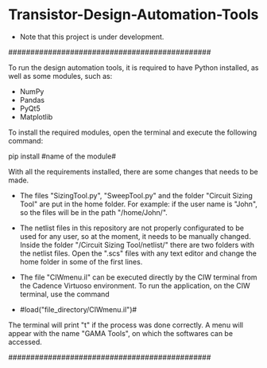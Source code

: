# Transistor-Design-Automation-Tools

- Note that this project is under development.

##############################################

To run the design automation tools, it is required to have Python installed, as well as some modules, such as:
- NumPy
- Pandas
- PyQt5
- Matplotlib

To install the required modules, open the terminal and execute the following command:
 
pip install #name of the module#

With all the requirements installed, there are some changes that needs to be made.
  - The files "SizingTool.py", "SweepTool.py" and the folder "Circuit Sizing Tool" are put in the home folder.
  For example: if the user name is "John", so the files will be in the path "/home/John/".
  - The netlist files in this repository are not properly configurated to be used for any user, so at the moment, it needs to be manually changed.
  Inside the folder "/Circuit Sizing Tool/netlist/" there are two folders with the netlist files. Open the ".scs" files with any text editor and change the home folder in some of the first lines.
  - The file "CIWmenu.il" can be executed directly by the CIW terminal from the Cadence Virtuoso environment. To run the application, on the CIW terminal, use the command 
 
  - #load("file_directory/CIWmenu.il")#
 
The terminal will print "t" if the process was done correctly. A menu will appear with the name "GAMA Tools", on which the softwares can be accessed.

##############################################
